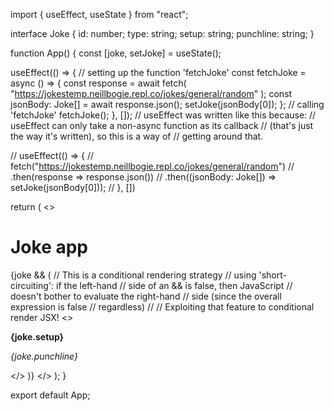 import { useEffect, useState } from "react";

interface Joke {
  id: number;
  type: string;
  setup: string;
  punchline: string;
}

function App() {
  const [joke, setJoke] = useState<Joke>();

  useEffect(() => {
    // setting up the function 'fetchJoke'
    const fetchJoke = async () => {
      const response = await fetch(
        "https://jokestemp.neillbogie.repl.co/jokes/general/random"
      );
      const jsonBody: Joke[] = await response.json();
      setJoke(jsonBody[0]);
    };
    // calling 'fetchJoke'
    fetchJoke();
  }, []);
  // useEffect was written like this because:
  // useEffect can only take a non-async function as its callback 
  // (that's just the way it's written), so this is a way of 
  // getting around that.

  
  // useEffect(() => {
  //   fetch("https://jokestemp.neillbogie.repl.co/jokes/general/random")
  //     .then(response => response.json())
  //     .then((jsonBody: Joke[]) => setJoke(jsonBody[0]));
  // }, [])

  return (
    <>
      <h1>Joke app</h1>
      {joke && (
        // This is a conditional rendering strategy
        //  using 'short-circuiting': if the left-hand
        //  side of an && is false, then JavaScript
        //  doesn't bother to evaluate the right-hand
        //  side (since the overall expression is false
        //  regardless)
        //
        // Exploiting that feature to conditional render JSX!
        <>
          <p>
            <b>{joke.setup}</b>
          </p>
          <p>
            <i>{joke.punchline}</i>
          </p>
        </>
      )}
    </>
  );
}

export default App;
